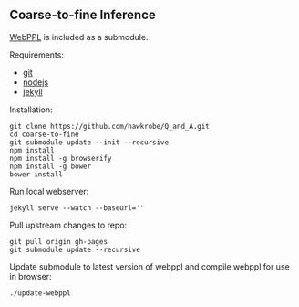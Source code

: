 ## Coarse-to-fine Inference

[WebPPL](https://github.com/probmods/webppl) is included as a submodule.

Requirements:

- [git](http://git-scm.com/)
- [nodejs](http://nodejs.org)
- [jekyll](http://jekyllrb.com/)

Installation:

    git clone https://github.com/hawkrobe/Q_and_A.git
    cd coarse-to-fine
    git submodule update --init --recursive
    npm install
    npm install -g browserify    
    npm install -g bower
    bower install

Run local webserver:

    jekyll serve --watch --baseurl=''

Pull upstream changes to repo:

    git pull origin gh-pages
    git submodule update --recursive

Update submodule to latest version of webppl and compile webppl for use in browser:

    ./update-webppl
